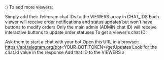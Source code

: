 :)
To add more viewers:

Simply add their Telegram chat IDs to the VIEWERS array in CHAT_IDS
Each viewer will receive order notifications and status updates but won't have buttons to modify orders
Only the main admin (ADMIN chat ID) will receive interactive buttons to update order statuses
To get a viewer's chat ID:

Ask them to start a chat with your bot
Open this URL in a browser: https://api.telegram.org/bot<YOUR_BOT_TOKEN>/getUpdates
Look for the chat.id value in the response
Add that ID to the VIEWERS a
